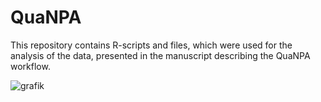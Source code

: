 # QuaNPA
This repository contains R-scripts and files, which were used for the analysis of the data, presented in the manuscript describing the QuaNPA workflow.

![grafik](https://user-images.githubusercontent.com/65341652/216835761-c0257210-3b5b-467d-b39c-23d740bfc554.png)
